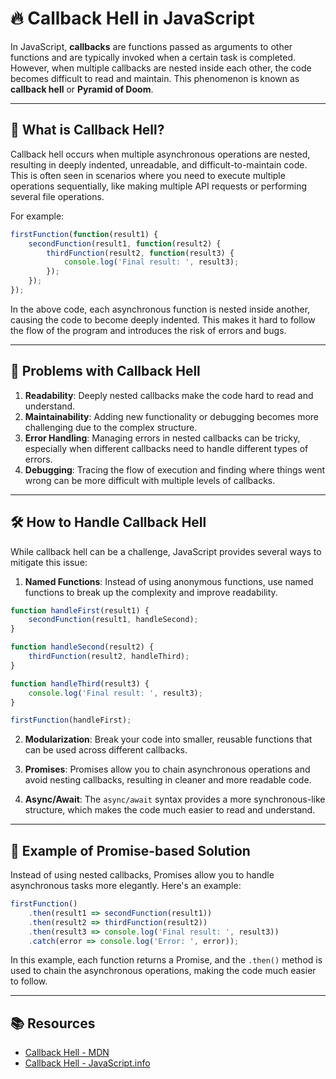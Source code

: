 # 🔥 Callback Hell in JavaScript

In JavaScript, **callbacks** are functions passed as arguments to other functions and are typically invoked when a certain task is completed. However, when multiple callbacks are nested inside each other, the code becomes difficult to read and maintain. This phenomenon is known as **callback hell** or **Pyramid of Doom**.

---

## 🛑 What is Callback Hell?

Callback hell occurs when multiple asynchronous operations are nested, resulting in deeply indented, unreadable, and difficult-to-maintain code. This is often seen in scenarios where you need to execute multiple operations sequentially, like making multiple API requests or performing several file operations.

For example:

```javascript
firstFunction(function(result1) {
    secondFunction(result1, function(result2) {
        thirdFunction(result2, function(result3) {
            console.log('Final result: ', result3);
        });
    });
});
```

In the above code, each asynchronous function is nested inside another, causing the code to become deeply indented. This makes it hard to follow the flow of the program and introduces the risk of errors and bugs.

---

## 🚧 Problems with Callback Hell

1. **Readability**: Deeply nested callbacks make the code hard to read and understand.
2. **Maintainability**: Adding new functionality or debugging becomes more challenging due to the complex structure.
3. **Error Handling**: Managing errors in nested callbacks can be tricky, especially when different callbacks need to handle different types of errors.
4. **Debugging**: Tracing the flow of execution and finding where things went wrong can be more difficult with multiple levels of callbacks.

---

## 🛠️ How to Handle Callback Hell

While callback hell can be a challenge, JavaScript provides several ways to mitigate this issue:

1. **Named Functions**: Instead of using anonymous functions, use named functions to break up the complexity and improve readability.

```javascript
function handleFirst(result1) {
    secondFunction(result1, handleSecond);
}

function handleSecond(result2) {
    thirdFunction(result2, handleThird);
}

function handleThird(result3) {
    console.log('Final result: ', result3);
}

firstFunction(handleFirst);
```

2. **Modularization**: Break your code into smaller, reusable functions that can be used across different callbacks.

3. **Promises**: Promises allow you to chain asynchronous operations and avoid nesting callbacks, resulting in cleaner and more readable code.

4. **Async/Await**: The `async/await` syntax provides a more synchronous-like structure, which makes the code much easier to read and understand.

---

## 🌟 Example of Promise-based Solution

Instead of using nested callbacks, Promises allow you to handle asynchronous tasks more elegantly. Here's an example:

```javascript
firstFunction()
    .then(result1 => secondFunction(result1))
    .then(result2 => thirdFunction(result2))
    .then(result3 => console.log('Final result: ', result3))
    .catch(error => console.log('Error: ', error));
```

In this example, each function returns a Promise, and the `.then()` method is used to chain the asynchronous operations, making the code much easier to follow.

---

## 📚 Resources

- [Callback Hell - MDN](https://developer.mozilla.org/en-US/docs/Web/JavaScript/Guide/Using_promises)
- [Callback Hell - JavaScript.info](https://javascript.info/callbacks)
